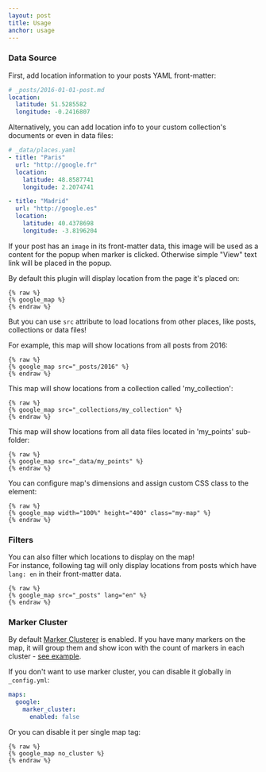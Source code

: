 ```yaml
---
layout: post
title: Usage
anchor: usage
---
```

### Data Source

First, add location information to your posts YAML front-matter:

  ```yaml
  # _posts/2016-01-01-post.md
  location:
    latitude: 51.5285582
    longitude: -0.2416807
  ```

Alternatively, you can add location info to your custom collection's documents or even in data files:

  ```yaml
  # _data/places.yaml
  - title: "Paris"
    url: "http://google.fr"
    location:
      latitude: 48.8587741
      longitude: 2.2074741
  
  - title: "Madrid"
    url: "http://google.es"
    location:
      latitude: 40.4378698
      longitude: -3.8196204
  ```
  
If your post has an `image` in its front-matter data, this image will be used as a content for the popup when marker is clicked.
Otherwise simple "View" text link will be placed in the popup.
  
By default this plugin will display location from the page it's placed on:

  ```
  {% raw %}
  {% google_map %}
  {% endraw %}
  ```
  
But you can use `src` attribute to load locations from other places, like posts, collections or data files!

For example, this map will show locations from all posts from 2016:

  ```
  {% raw %}
  {% google_map src="_posts/2016" %}
  {% endraw %}
  ```
  
This map will show locations from a collection called 'my_collection':

  ```
  {% raw %}
  {% google_map src="_collections/my_collection" %}
  {% endraw %}
  ```  

This map will show locations from all data files located in 'my_points' sub-folder:

  ```
  {% raw %}
  {% google_map src="_data/my_points" %}
  {% endraw %}
  ```
  
You can configure map's dimensions and assign custom CSS class to the element:

  ```
  {% raw %}
  {% google_map width="100%" height="400" class="my-map" %}
  {% endraw %}
  ```
  
### Filters

You can also filter which locations to display on the map!<br/>
For instance, following tag will only display locations from posts which have `lang: en` in their front-matter data.

  ```
  {% raw %}
  {% google_map src="_posts" lang="en" %}
  {% endraw %}
  ```

### Marker Cluster

By default [Marker Clusterer](https://github.com/googlemaps/js-marker-clusterer) is enabled.
If you have many markers on the map, it will group them and show icon with the count of markers in each cluster - [see example](https://googlemaps.github.io/js-marker-clusterer/examples/advanced_example.html).

If you don't want to use marker cluster, you can disable it globally in `_config.yml`:

  ```yaml
  maps:
    google:
      marker_cluster:
        enabled: false
  ```

Or you can disable it per single map tag:

  ```
  {% raw %}
  {% google_map no_cluster %}
  {% endraw %}
  ```
